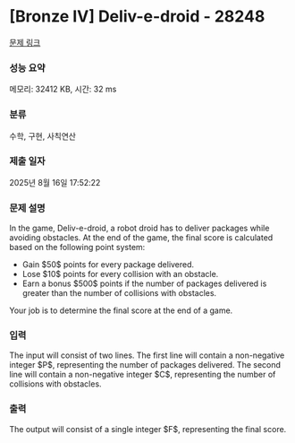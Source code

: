 # [Bronze IV] Deliv-e-droid - 28248 

[문제 링크](https://www.acmicpc.net/problem/28248) 

### 성능 요약

메모리: 32412 KB, 시간: 32 ms

### 분류

수학, 구현, 사칙연산

### 제출 일자

2025년 8월 16일 17:52:22

### 문제 설명

<p>In the game, Deliv-e-droid, a robot droid has to deliver packages while avoiding obstacles. At the end of the game, the final score is calculated based on the following point system:</p>

<ul>
	<li>Gain $50$ points for every package delivered.</li>
	<li>Lose $10$ points for every collision with an obstacle.</li>
	<li>Earn a bonus $500$ points if the number of packages delivered is greater than the number of collisions with obstacles.</li>
</ul>

<p>Your job is to determine the final score at the end of a game.</p>

### 입력 

 <p>The input will consist of two lines. The first line will contain a non-negative integer $P$, representing the number of packages delivered. The second line will contain a non-negative integer $C$, representing the number of collisions with obstacles.</p>

### 출력 

 <p>The output will consist of a single integer $F$, representing the final score.</p>

